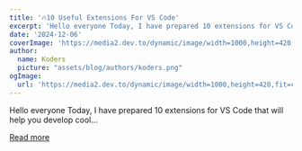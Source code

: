 ```yaml
---
title: '🔥10 Useful Extensions For VS Code'
excerpt: 'Hello everyone Today, I have prepared 10 extensions for VS Code that will help you develop cool...'
date: '2024-12-06'
coverImage: 'https://media2.dev.to/dynamic/image/width=1000,height=420,fit=cover,gravity=auto,format=auto/https%3A%2F%2Fdev-to-uploads.s3.amazonaws.com%2Fuploads%2Farticles%2Fcf0j0osllhycqabk9ftf.png'
author:
  name: Koders
  picture: "assets/blog/authors/koders.png"
ogImage:
  url: 'https://media2.dev.to/dynamic/image/width=1000,height=420,fit=cover,gravity=auto,format=auto/https%3A%2F%2Fdev-to-uploads.s3.amazonaws.com%2Fuploads%2Farticles%2Fcf0j0osllhycqabk9ftf.png'
---
```


Hello everyone Today, I have prepared 10 extensions for VS Code that will help you develop cool...

[Read more](https://dev.to/anthonymax/10-useful-extensions-for-vs-code-59k4)
